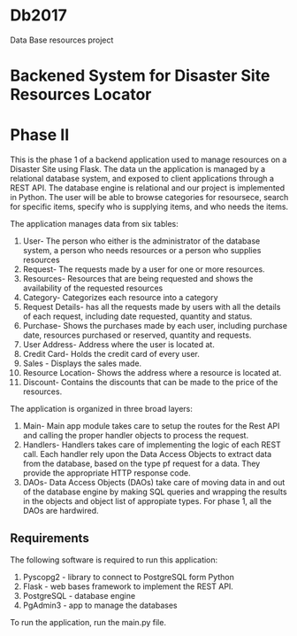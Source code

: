 # Db2017
Data Base resources project

# Backened System for Disaster Site Resources Locator
# Phase II


This is the phase 1 of a backend application used to manage resources on a Disaster Site using Flask.
The data un the application is managed by a relational database system, and exposed to client applications through
a REST API. The database engine is relational and our project is implemented in Python.
The user will be able to browse categories for resoursece, search for specific items, specify who is supplying items,
and who needs the items.

The application manages data from six tables:
1. User- The person who either is the administrator of the database system, a person who needs resources or a person who supplies resources
2. Request- The requests made by a user for one or more resources.
3. Resources- Resources that are being requested and shows the availability of the requested resources
4. Category- Categorizes each resource into a category
5. Request Details- has all the requests made by users with all the details of each request, including date requested, quantity and status.
6. Purchase- Shows the purchases made by each user, including purchase date, resources purchased or reserved, quantity and requests.
7. User Address- Address where the user is located at.
8. Credit Card- Holds the credit card of every user.
9. Sales - Displays the sales made.
10. Resource Location- Shows the address where a resource is located at.
11. Discount- Contains the discounts that can be made to the price of the resources.

The application is organized in three broad layers:
1. Main- Main app module takes care to setup the routes for the Rest API and calling the proper handler objects
         to process the request.
2. Handlers- Handlers takes care of implementing the logic of each REST call.
             Each handler rely upon the Data Access Objects to extract data from the database,
             based on the type pf request for a data. They provide the appropriate HTTP response code.
3. DAOs- Data Access Objects (DAOs) take care of moving data in and out of the database engine by making SQL queries
         and wrapping the results in the objects and object list of appropiate types.
         For phase 1, all the DAOs are hardwired.

## Requirements

The following software is required to run this application:
1. Pyscopg2 - library to connect to PostgreSQL form Python
2. Flask - web bases framework to implement the REST API.
3. PostgreSQL - database engine
4. PgAdmin3 - app to manage the databases

To run the application, run the main.py file.
